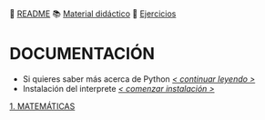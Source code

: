 :page_with_curl: [README](../indice.md) :books: [Material didáctico](/documentation/indice.md) :pencil: [Ejercicios](/tests/indicetests.md)


# DOCUMENTACIÓN

+ Si quieres saber más acerca de Python _[< continuar leyendo >](https://es.wikipedia.org/wiki/Python)_
+ Instalación del interprete _[< comenzar instalación >](https://www.python.org/downloads/)_

[1. MATEMÁTICAS](/documentation/mat.md)